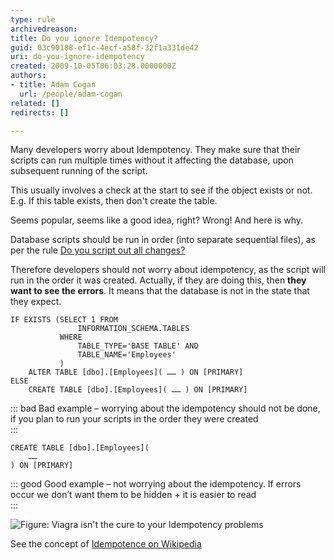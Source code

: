 ```yaml
---
type: rule
archivedreason: 
title: Do you ignore Idempotency?
guid: 03c90188-ef1c-4ecf-a58f-32f1a331de42
uri: do-you-ignore-idempotency
created: 2009-10-05T06:03:28.0000000Z
authors:
- title: Adam Cogan
  url: /people/adam-cogan
related: []
redirects: []

---
```


Many developers worry about Idempotency. They make sure that their scripts can run multiple times without it affecting the database, upon subsequent running of the script.

This usually involves a check at the start to see if the object exists or not.  
E.g. If this table exists, then don't create the table.

Seems popular, seems like a good idea, right?  Wrong! And here is why.

<!--endintro-->

Database scripts should be run in order (into separate sequential files), as per the rule [Do you script out all changes?](/script-out-all-changes)

Therefore developers should not worry about idempotency, as the script will run in the order it was created. Actually, if they are doing this, then **they want to see the errors**. It means that the database is not in the state that they expect.


```
IF EXISTS (SELECT 1 FROM 
               INFORMATION_SCHEMA.TABLES 
           WHERE 
               TABLE_TYPE='BASE TABLE' AND 
               TABLE_NAME='Employees'
           ) 
    ALTER TABLE [dbo].[Employees]( …… ) ON [PRIMARY] 
ELSE 
    CREATE TABLE [dbo].[Employees]( …… ) ON [PRIMARY]
```

::: bad
Bad example – worrying about the idempotency should not be done, if you plan to run your scripts in the order they were created  
:::
 

```
CREATE TABLE [dbo].[Employees](
    ……
) ON [PRIMARY]
```

::: good
Good example – not worrying about the idempotency. If errors occur we don’t want them to be hidden + it is easier to read  
:::

![Figure: Viagra isn't the cure to your Idempotency problems](ViagraPill.jpg)  

See the concept of [Idempotence on Wikipedia](http://en.wikipedia.org/wiki/Idempotence)
